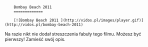 
        Bombay Beach 2011 
        =============
        
        [![Bombay Beach 2011 ](http://vidos.pl/images/player.gif)](http://vidos.pl/bombay-beach-2011)
        
        
 Na razie nikt nie dodał streszczenia fabuły tego filmu. Możesz być pierwszy! Zamieść swój opis.
    